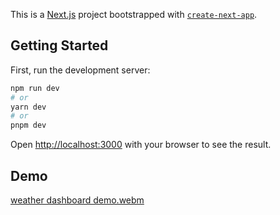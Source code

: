 This is a [Next.js](https://nextjs.org/) project bootstrapped with [`create-next-app`](https://github.com/vercel/next.js/tree/canary/packages/create-next-app).

## Getting Started

First, run the development server:

```bash
npm run dev
# or
yarn dev
# or
pnpm dev
```

Open [http://localhost:3000](http://localhost:3000) with your browser to see the result.

## Demo
[weather dashboard demo.webm](https://github.com/ptdo/weather-dashboard/assets/48893352/77353846-c991-417a-aaae-11728064ed71)

